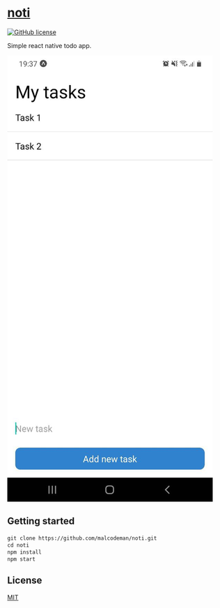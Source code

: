 # [noti](https://expo.dev/@malcodeman/noti)

[![GitHub license](https://img.shields.io/badge/license-MIT-blue.svg)](https://github.com/malcodeman/noti/master/LICENSE)

Simple react native todo app.

![Screenshot](readme/screenshot.jpg)

## Getting started

```
git clone https://github.com/malcodeman/noti.git
cd noti
npm install
npm start
```

## License

[MIT](./LICENSE)
